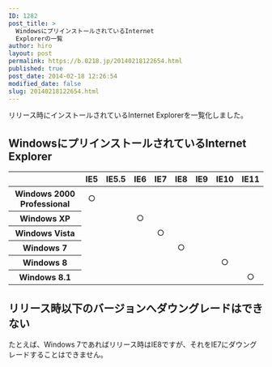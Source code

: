 ```yaml
---
ID: 1282
post_title: >
  WindowsにプリインストールされているInternet
  Explorerの一覧
author: hiro
layout: post
permalink: https://b.0218.jp/20140218122654.html
published: true
post_date: 2014-02-18 12:26:54
modified_date: false
slug: 20140218122654.html
---
```

リリース時にインストールされているInternet Explorerを一覧化しました。
<!--more-->
<h2>WindowsにプリインストールされているInternet Explorer</h2>
<table class="table" style="text-align:center">
  <thead>
    <tr>
      <th></th>
      <th>IE5</th>
      <th>IE5.5</th>
      <th>IE6</th>
      <th>IE7</th>
      <th>IE8</th>
      <th>IE9</th>
      <th>IE10</th>
      <th>IE11</th>
   </tr>
 </thead>
  <tbody>
    <tr>
      <th>Windows 2000 Professional</th>
      <td class="info text-center">○</td>
      <td></td>
      <td></td>
      <td></td>
      <td></td>
      <td></td>
      <td></td>
      <td></td>
   </tr>
    <tr>
      <th>Windows XP</th>
      <td></td>
      <td></td>
      <td class="info text-center">○</td>
      <td></td>
      <td></td>
      <td></td>
      <td></td>
      <td></td>
   </tr>
    <tr>
      <th>Windows Vista</th>
      <td></td>
      <td></td>
      <td></td>
      <td class="info text-center">○</td>
      <td></td>
      <td></td>
      <td></td>
      <td></td>
   </tr>
    <tr>
      <th>Windows 7</th>
      <td></td>
      <td></td>
      <td></td>
      <td></td>
      <td class="info text-center">○</td>
      <td></td>
      <td></td>
      <td></td>
   </tr>
    <tr>
      <th>Windows 8</th>
      <td></td>
      <td></td>
      <td></td>
      <td></td>
      <td></td>
      <td></td>
      <td class="info text-center">○</td>
      <td></td>
   </tr>
    <tr>
      <th>Windows 8.1</th>
      <td></td>
      <td></td>
      <td></td>
      <td></td>
      <td></td>
      <td></td>
      <td></td>
      <td class="info text-center">○</td>
   </tr>
 </tbody>
</table>

<h2>リリース時以下のバージョンへダウングレードはできない</h2>
たとえば、Windows 7であればリリース時はIE8ですが、それをIE7にダウングレードすることはできません。